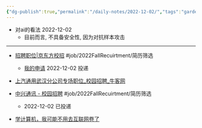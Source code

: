```yaml
---
{"dg-publish":true,"permalink":"/daily-notes/2022-12-02/","tags":"gardenEntry"}
---
```



* 对ai的看法 2022-12-02
	* 目前而言, 不具备安全性, 因为对抗样本攻击

---

* [招聘职位|京东方校招](http://campus.boe.com/xzxq2022?jc=15&ky=&pi=1&ywbk=&c=-1&c1=133&type=1&jobId=880066497) #job/2022FallRecuirtment/简历筛选
	* [我的申请](http://campus.boe.com/Portal/Apply/Index) 2022-12-02 投递

* [上汽通用武汉分公司专场职位_校园招聘_牛客网](https://www.nowcoder.com/jobs/company-project?projectId=1020&recruitType=1&jobId=180413&deliverSource=4&activityId=25&activitySuffix=23znzz&pageSource=5009&channel=tz_sqzc_jsj)

* [中兴通讯 - 校园招聘](https://app.mokahr.com/campus-recruitment/zte/46903#/job/cdcd53d3-a906-4149-bc7a-93be196f4ee8) #job/2022FallRecuirtment/简历筛选
	* 2022-12-02 已投递

* [学计算机，我可能不用去互联网卷了](https://www.nowcoder.com/discuss/post/427887241856389120)
